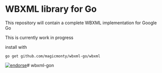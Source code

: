 WBXML library for Go
====================

This repository will contain a complete WBXML implementation for Google Go

This is currently work in progress

install with

    go get github.com/magicmonty/wbxml-go/wbxml

	
[![endorse](http://api.coderwall.com/magicmonty/endorsecount.png)](http://coderwall.com/magicmonty)# wbxml-gon
